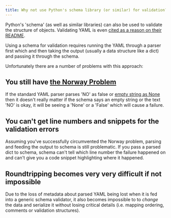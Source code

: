 ```yaml
---
title: Why not use Python's schema library (or similar) for validation?
---
```


Python's 'schema' (as well as similar libraries) can also be used to validate
the structure of objects. Validating YAML is even [cited as a reason on their
README](https://github.com/keleshev/schema).

Using a schema for validation requires running the YAML through a parser
first which and then taking the output (usually a data structure like a dict)
and passing it through the schema.

Unfortunately there are a number of problems with this approach:

## You still have [the Norway Problem](../why/implicit-typing-removed)

If the standard YAML parser parses 'NO' as false or [empty string as
None](https://github.com/Grokzen/pykwalify/issues/77) then it doesn't
really matter if the schema says an empty string or the text 'NO' is
okay, it will be seeing a 'None' or a 'False' which will cause a failure.

## You can't get line numbers and snippets for the validation errors

Assuming you've successfully circumvented the Norway problem, parsing
and feeding the output to schema is still problematic. If you pass a
parsed dict to schema, schema can't tell which line number the failure
happened on and can't give you a code snippet highlighting where it
happened.

## Roundtripping becomes very very difficult if not impossible

Due to the loss of metadata about parsed YAML being lost when it
is fed into a generic schema validator, it also becomes impossible to
to *change* the data and serialize it without losing critical
details (i.e. mapping ordering, comments or validation structures).
